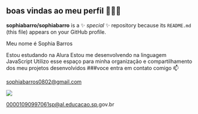 ## boas vindas ao meu perfil 💙💙💙


**sophiabarro/sophiabarro** is a ✨ _special_ ✨ repository because its `README.md` (this file) appears on your GitHub profile.

Meu nome é Sophia Barros 

Estou estudando na Alura
Estou me desenvolvendo na linguagem JavaScript
Utilizo esse espaço para minha organização e compartilhamento dos meu projetos desenvolvidos
###voce entra em contato comigo 📫

sophiabarros0802@gmail.com


![](https://images.app.goo.gl/f9CgQffEksrBtFpR9)






00001090997061sp@al.educacao.sp,gov.br
